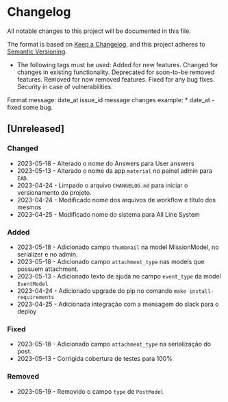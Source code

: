 # Changelog

All notable changes to this project will be documented in this file.

The format is based on [Keep a Changelog](https://keepachangelog.com/en/1.0.0/),
and this project adheres to [Semantic Versioning](https://semver.org/spec/v2.0.0.html).

* The following tags must be used:
    Added for new features.
    Changed for changes in existing functionality.
    Deprecated for soon-to-be removed features.
    Removed for now removed features.
    Fixed for any bug fixes.
    Security in case of vulnerabilities.

Format message: date_at issue_id message changes
example: * date_at - fixed some bug.

## [Unreleased]

### Changed

* 2023-05-18 - Alterado o nome do Answers para User answers
* 2023-05-13 - Alterado o nome da app `material` no painel admin para `EAD`.
* 2023-04-24 - Limpado o arquivo `CHANGELOG.md` para iniciar o versionamento do projeto.
* 2023-04-24 - Modificado nome dos arquivos de workflow e título dos mesmos
* 2023-04-25 - Modificado nome do sistema para All Line System

### Added

* 2023-05-18 - Adicionado campo `thumbnail` na model MissionModel,
no serializer e no admin.
* 2023-05-18 - Adicionado campo `attachment_type` nas models que possuem attachment.
* 2023-05-13 - Adicionado texto de ajuda no campo `event_type` da model `EventModel`
* 2023-04-24 - Adicionado upgrade do pip no comando `make install-requirements`
* 2023-04-25 - Adicionada integração com a mensagem do slack para o deploy

### Fixed

* 2023-05-18 - Adicionado campo `attachment_type` na serialização do post.
* 2023-05-13 - Corrigida cobertura de testes para 100%

### Removed

* 2023-05-19 - Removido o campo `type` de `PostModel`
